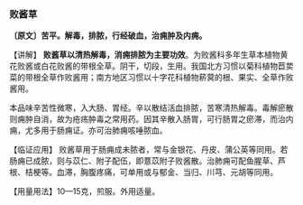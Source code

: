 ### 败酱草

**〔原文〕苦平。解毒，排脓，行经破血，治痈肿及内痈。**

【讲解】    **败酱草以清热解毒，消痈排脓为主要功效**。为败酱科多年生草本植物黄花败酱或白花败酱的带根全草。阴干，切段，生用。我国北方习惯以菊科植物苣荬菜的带根全草作败酱用；南方地区习惯以十字花科植物菥蓂的根、果实、全草作败酱用。

本品味辛苦性微寒，入大肠、胃经。辛以散结活血排脓，苦寒清热解毒。毒解瘀散则痈肿自消，故为疮疡肿毒之常用药。因其辛散入肠胃，可行肠胃之瘀滞，而治内痈，尤多用于肠痈证。亦可治肺痈咳唾脓血。

【临证应用】    败酱草用于肠痈成未脓者，常与金银花、丹皮、蒲公英等同用。若肠痈已成脓，则与苡仁、附子配伍，即薏苡附子败酱散。治肺痈可配鱼腥草、芦根、桔梗等。血滞，胸腹疼痛，可单用或与郁金、当归、川芎、元胡等同用。

【用量用法】10—15克，煎服。外用适量。
